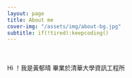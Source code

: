 ```yaml
---
layout: page
title: About me
cover-img: "/assets/img/about-bg.jpg"
subtitle: if(!tired):keepcoding()
---
```

<br><br>
Hi ！我是黃郁晴
畢業於清華大學資訊工程所
